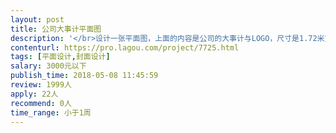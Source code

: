 ```yaml
---                
layout: post       
title: 公司大事计平面图           
description: '</br>设计一张平面图，上面的内容是公司的大事计与LOGO，尺寸是1.72米宽*1.02米高 </br>，挂在公司的墙壁上，要求简洁、美观，不需要花哨。</br>'     
contenturl: https://pro.lagou.com/project/7725.html      
tags: [平面设计,封面设计]            
salary: 3000元以下          
publish_time: 2018-05-08 11:45:59         
review: 1999人                   
apply: 22人                   
recommend: 0人                   
time_range: 小于1周              
---                 
```

